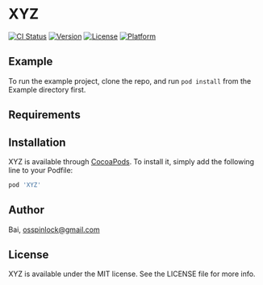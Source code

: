 # XYZ

[![CI Status](https://img.shields.io/travis/Bai/XYZ.svg?style=flat)](https://travis-ci.org/Bai/XYZ)
[![Version](https://img.shields.io/cocoapods/v/XYZ.svg?style=flat)](https://cocoapods.org/pods/XYZ)
[![License](https://img.shields.io/cocoapods/l/XYZ.svg?style=flat)](https://cocoapods.org/pods/XYZ)
[![Platform](https://img.shields.io/cocoapods/p/XYZ.svg?style=flat)](https://cocoapods.org/pods/XYZ)

## Example

To run the example project, clone the repo, and run `pod install` from the Example directory first.

## Requirements

## Installation

XYZ is available through [CocoaPods](https://cocoapods.org). To install
it, simply add the following line to your Podfile:

```ruby
pod 'XYZ'
```

## Author

Bai, osspinlock@gmail.com

## License

XYZ is available under the MIT license. See the LICENSE file for more info.
